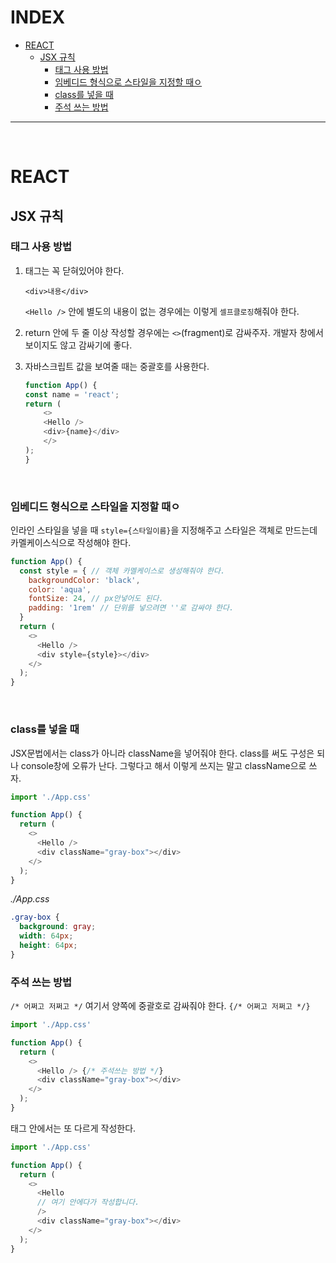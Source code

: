 # INDEX
- [REACT](#react)
  * [JSX 규칙](#jsx---)
    + [태그 사용 방법](#--------)
    + [임베디드 형식으로 스타일을 지정할 때ㅇ](#---------------------)
    + [class를 넣을 때](#class------)
    + [주석 쓰는 방법](#--------)

<hr>

<br>

# REACT

## JSX 규칙

### 태그 사용 방법

1. 태그는 꼭 닫혀있어야 한다.

    `<div>내용</div>`

    `<Hello />` 안에 별도의 내용이 없는 경우에는 이렇게 `셀프클로징`해줘야 한다.

2. return 안에 두 줄 이상 작성할 경우에는 `<>`(fragment)로 감싸주자. 개발자 창에서 보이지도 않고 감싸기에 좋다.

3. 자바스크립트 값을 보여줄 때는 중괄호를 사용한다.

    ```js
    function App() {
    const name = 'react';
    return (
        <>
        <Hello />
        <div>{name}</div>
        </>
    );
    }
    ```

<br>

### 임베디드 형식으로 스타일을 지정할 때ㅇ
인라인 스타일을 넣을 때 `style={스타일이름}`을 지정해주고 스타일은 객체로 만드는데 카멜케이스식으로 작성해야 한다.
```js
function App() {
  const style = { // 객체 카멜케이스로 생성해줘야 한다.
    backgroundColor: 'black',
    color: 'aqua',
    fontSize: 24, // px안넣어도 된다.
    padding: '1rem' // 단위를 넣으려면 ''로 감싸야 한다.
  }
  return (
    <>
      <Hello />
      <div style={style}></div>
    </>
  );
}
```

<br>

### class를 넣을 때
JSX문법에서는 class가 아니라 className을 넣어줘야 한다.
class를 써도 구성은 되나 console창에 오류가 난다. 그렇다고 해서 이렇게 쓰지는 말고
className으로 쓰자.

```js
import './App.css'

function App() {
  return (
    <>
      <Hello />
      <div className="gray-box"></div>
    </>
  );
}
```

*./App.css*
```css
.gray-box {
  background: gray;
  width: 64px;
  height: 64px;
}
```

### 주석 쓰는 방법
`/* 어쩌고 저쩌고 */` 여기서 양쪽에 중괄호로 감싸줘야 한다.
`{/* 어쩌고 저쩌고 */}`
```js
import './App.css'

function App() {
  return (
    <>
      <Hello /> {/* 주석쓰는 방법 */}
      <div className="gray-box"></div>
    </>
  );
}
```

태그 안에서는 또 다르게 작성한다.
```js
import './App.css'

function App() {
  return (
    <>
      <Hello 
      // 여기 안에다가 작성합니다.
      /> 
      <div className="gray-box"></div>
    </>
  );
}
```

